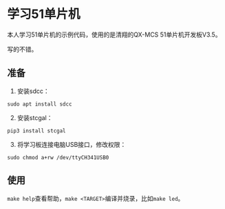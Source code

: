 # 学习51单片机

本人学习51单片机的示例代码，使用的是清翔的QX-MCS 51单片机开发板V3.5。

写的不错。

## 准备

1. 安装sdcc：

```shell
sudo apt install sdcc
```

2. 安装stcgal：

```shell
pip3 install stcgal
```

3. 将学习板连接电脑USB接口，修改权限：

```shell
sudo chmod a+rw /dev/ttyCH341USB0
```

## 使用

`make help`查看帮助，`make <TARGET>`编译并烧录，比如`make led`。
